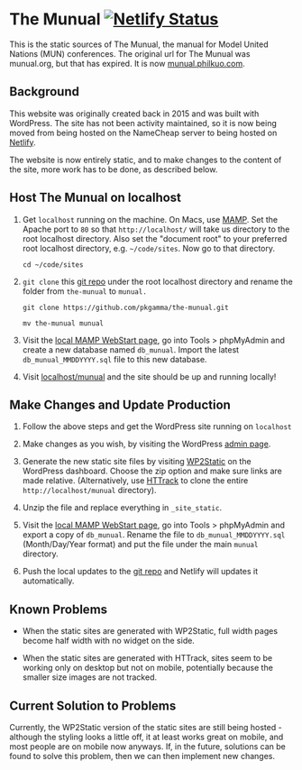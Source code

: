 # The Munual [![Netlify Status](https://api.netlify.com/api/v1/badges/7a11fdaa-60b6-4328-9c4a-8d1d0ca7a559/deploy-status)](https://app.netlify.com/sites/naughty-edison-06eb86/deploys)

This is the static sources of The Munual, the manual for Model United Nations (MUN) conferences. The original url for The Munual was munual.org, but that has expired. It is now [munual.philkuo.com](http://munual.philkuo.com/).

## Background

This website was originally created back in 2015 and was built with WordPress. The site has not been activity maintained, so it is now being moved from being hosted on the NameCheap server to being hosted on [Netlify](https://www.netlify.com/).

The website is now entirely static, and to make changes to the content of the site, more work has to be done, as described below.

## Host The Munual on localhost

1. Get `localhost` running on the machine. On Macs, use [MAMP](https://www.mamp.info/en/). Set the Apache port to `80` so that `http://localhost/` will take us directory to the root localhost directory. Also set the "document root" to your preferred root localhost directory, e.g. `~/code/sites`. Now go to that directory.
   
   ```
   cd ~/code/sites
   ```

2. `git clone` this [git repo](https://github.com/pkgamma/the-munual) under the root localhost directory and rename the folder from `the-munual` to `munual.`
   
   ```
   git clone https://github.com/pkgamma/the-munual.git
   ```
   ```
   mv the-munual munual
   ```

3. Visit the [local MAMP WebStart page](http://localhost/MAMP), go into Tools > phpMyAdmin and create a new database named `db_munual`. Import the latest `db_munual_MMDDYYYY.sql` file to this new database.

4. Visit [localhost/munual](http://localhost/munual) and the site should be up and running locally!

## Make Changes and Update Production

1. Follow the above steps and get the WordPress site running on `localhost`
   
2. Make changes as you wish, by visiting the WordPress [admin page](http://localhost/munual/wp-admin).
   
3. Generate the new static site files by visiting [WP2Static](http://localhost/munual/wp-admin/admin.php?page=wp2static) on the WordPress dashboard. Choose the zip option and make sure links are made relative. (Alternatively, use [HTTrack](https://www.httrack.com/) to clone the entire `http://localhost/munual` directory).
   
4. Unzip the file and replace everything in `_site_static`.

5. Visit the [local MAMP WebStart page](http://localhost/MAMP), go into Tools > phpMyAdmin and export a copy of `db_munual`. Rename the file to `db_munual_MMDDYYYY.sql` (Month/Day/Year format) and put the file under the main `munual` directory.
   
6. Push the local updates to the [git repo](https://github.com/pkgamma/the-munual) and Netlify will updates it automatically.

## Known Problems

- When the static sites are generated with WP2Static, full width pages become half width with no widget on the side.
  
- When the static sites are generated with HTTrack, sites seem to be working only on desktop but not on mobile, potentially because the smaller size images are not tracked.

## Current Solution to Problems

Currently, the WP2Static version of the static sites are still being hosted - although the styling looks a little off, it at least works great on mobile, and most people are on mobile now anyways. If, in the future, solutions can be found to solve this problem, then we can then implement new changes.